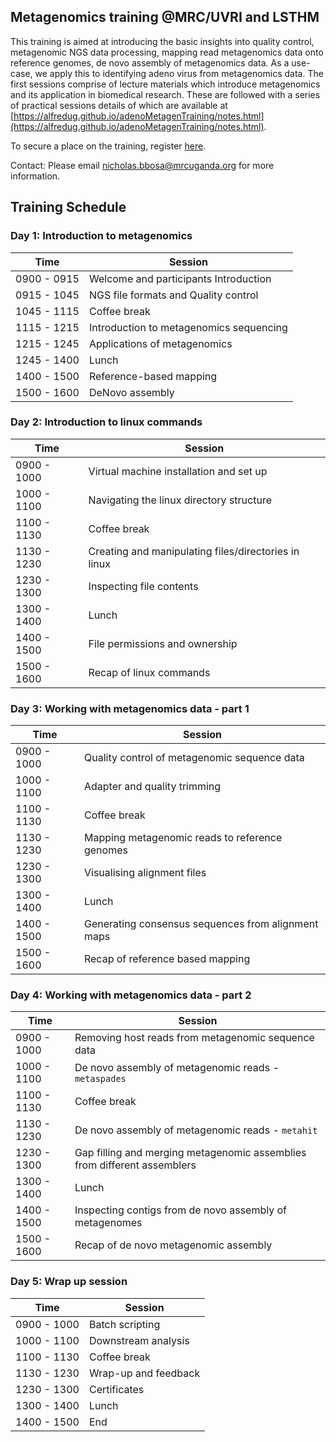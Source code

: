 
## **Metagenomics training @MRC/UVRI and LSTHM**

This training is aimed at introducing the basic insights into quality control, metagenomic NGS data processing, mapping read metagenomics data onto reference genomes, de novo assembly of metagenomics data. As a use-case, we apply this to identifying adeno virus from metagenomics data. The first sessions comprise of lecture materials which introduce metagenomics and its application in biomedical research. These are followed with a series of practical sessions details of which are available at [https://alfredug.github.io/adenoMetagenTraining/notes.html](https://alfredug.github.io/adenoMetagenTraining/notes.html).

To secure a place on the training, register [here](https://docs.google.com/forms/d/1x4La0OaNaTgOCK6cj2FXeNSSdEa5-HAy6LmtiWyTXAA/edit).

Contact: Please email [nicholas.bbosa@mrcuganda.org](nicholas.bbosa@mrcuganda.org) for more information.

## Training Schedule

### **Day 1: Introduction to metagenomics**

| Time  | Session|
| ------------- | ------------- |
|0900 - 0915 |    Welcome and participants Introduction|
|0915 - 1045 |    NGS file formats and Quality control |
|1045 - 1115 |    Coffee break|
|1115 - 1215 |    Introduction to metagenomics sequencing|
|1215 - 1245 |    Applications of metagenomics|
|1245 - 1400 |    Lunch |
|1400 - 1500 |    Reference-based mapping |
|1500 - 1600 |    DeNovo assembly |

### **Day 2: Introduction to linux commands**

| Time  | Session|
| ------------- | ------------- |
|0900 - 1000 |    Virtual machine installation and set up|
|1000 - 1100 |    Navigating the linux directory structure |
|1100 - 1130 |    Coffee break|
|1130 - 1230 |    Creating and manipulating files/directories in linux|
|1230 - 1300 |    Inspecting file contents|
|1300 - 1400 |    Lunch |
|1400 - 1500 |    File permissions and ownership |
|1500 - 1600 |    Recap of linux commands |

### **Day 3: Working with metagenomics data - part 1**

| Time  | Session|
| ------------- | ------------- |
|0900 - 1000 |    Quality control of metagenomic sequence data|
|1000 - 1100 |    Adapter and quality trimming |
|1100 - 1130 |    Coffee break|
|1130 - 1230 |    Mapping metagenomic reads to reference genomes|
|1230 - 1300 |    Visualising alignment files|
|1300 - 1400 |    Lunch |
|1400 - 1500 |    Generating consensus sequences from alignment maps |
|1500 - 1600 |    Recap of reference based mapping |

### **Day 4: Working with metagenomics data - part 2**

| Time  | Session|
| ------------- | ------------- |
|0900 - 1000 |    Removing host reads from metagenomic sequence data|
|1000 - 1100 |    De novo assembly of metagenomic reads - `metaspades`|
|1100 - 1130 |    Coffee break|
|1130 - 1230 |    De novo assembly of metagenomic reads - `metahit`|
|1230 - 1300 |    Gap filling and merging metagenomic assemblies from different assemblers |
|1300 - 1400 |    Lunch |
|1400 - 1500 |    Inspecting contigs from de novo assembly of metagenomes |
|1500 - 1600 |    Recap of de novo metagenomic assembly |

### **Day 5: Wrap up session**

| Time  | Session|
| ------------- | ------------- |
|0900 - 1000 |    Batch scripting |
|1000 - 1100 |    Downstream analysis |
|1100 - 1130 |    Coffee break|
|1130 - 1230 |    Wrap-up and feedback|
|1230 - 1300 |    Certificates
|1300 - 1400 |    Lunch |
|1400 - 1500 |    End |
